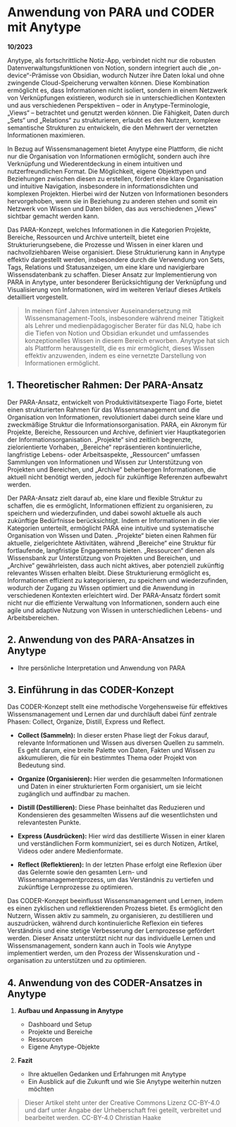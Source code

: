 # Anwendung von PARA und CODER mit Anytype
__10/2023__

Anytype, als fortschrittliche Notiz-App, verbindet nicht nur die robusten Datenverwaltungsfunktionen von Notion, sondern integriert auch die „on-device“-Prämisse von Obsidian, wodurch Nutzer ihre Daten lokal und ohne zwingende Cloud-Speicherung verwalten können. Diese Kombination ermöglicht es, dass Informationen nicht isoliert, sondern in einem Netzwerk von Verknüpfungen existieren, wodurch sie in unterschiedlichen Kontexten und aus verschiedenen Perspektiven – oder in Anytype-Terminologie, „Views“ – betrachtet und genutzt werden können. Die Fähigkeit, Daten durch „Sets“ und „Relations“ zu strukturieren, erlaubt es den Nutzern, komplexe semantische Strukturen zu entwickeln, die den Mehrwert der vernetzten Informationen maximieren.

In Bezug auf Wissensmanagement bietet Anytype eine Plattform, die nicht nur die Organisation von Informationen ermöglicht, sondern auch ihre Verknüpfung und Wiederentdeckung in einem intuitiven und nutzerfreundlichen Format. Die Möglichkeit, eigene Objekttypen und Beziehungen zwischen diesen zu erstellen, fördert eine klare Organisation und intuitive Navigation, insbesondere in informationsdichten und komplexen Projekten. Hierbei wird der Nutzen von Informationen besonders hervorgehoben, wenn sie in Beziehung zu anderen stehen und somit ein Netzwerk von Wissen und Daten bilden, das aus verschiedenen „Views“ sichtbar gemacht werden kann.

Das PARA-Konzept, welches Informationen in die Kategorien Projekte, Bereiche, Ressourcen und Archive unterteilt, bietet eine Strukturierungsebene, die Prozesse und Wissen in einer klaren und nachvollziehbaren Weise organisiert. Diese Strukturierung kann in Anytype effektiv dargestellt werden, insbesondere durch die Verwendung von Sets, Tags, Relations und Statusanzeigen, um eine klare und navigierbare Wissensdatenbank zu schaffen. Dieser Ansatz zur Implementierung von PARA in Anytype, unter besonderer Berücksichtigung der Verknüpfung und Visualisierung von Informationen, wird im weiteren Verlauf dieses Artikels detailliert vorgestellt.


> In meinen fünf Jahren intensiver Auseinandersetzung mit Wissensmanagement-Tools, insbesondere während meiner Tätigkeit 
> als Lehrer und medienpädagogischer Berater für das NLQ, habe ich die Tiefen von Notion und Obsidian erkundet und 
> umfassendes konzeptionelles Wissen in diesem Bereich erworben. Anytype hat sich als Plattform herausgestellt, die es mir
> ermöglicht, dieses Wissen effektiv anzuwenden, indem es eine vernetzte Darstellung von Informationen ermöglicht.


## 1. Theoretischer Rahmen: Der PARA-Ansatz

Der PARA-Ansatz, entwickelt von Produktivitätsexperte Tiago Forte, bietet einen strukturierten Rahmen für das Wissensmanagement und die Organisation von Informationen, revolutioniert dabei durch seine klare und zweckmäßige Struktur die Informationsorganisation. PARA, ein Akronym für Projekte, Bereiche, Ressourcen und Archive, definiert vier Hauptkategorien der Informationsorganisation. „Projekte“ sind zeitlich begrenzte, zielorientierte Vorhaben, „Bereiche“ repräsentieren kontinuierliche, langfristige Lebens- oder Arbeitsaspekte, „Ressourcen“ umfassen Sammlungen von Informationen und Wissen zur Unterstützung von Projekten und Bereichen, und „Archive“ beherbergen Informationen, die aktuell nicht benötigt werden, jedoch für zukünftige Referenzen aufbewahrt werden. 

Der PARA-Ansatz zielt darauf ab, eine klare und flexible Struktur zu schaffen, die es ermöglicht, Informationen effizient zu organisieren, zu speichern und wiederzufinden, und dabei sowohl aktuelle als auch zukünftige Bedürfnisse berücksichtigt. Indem er Informationen in die vier Kategorien unterteilt, ermöglicht PARA eine intuitive und systematische Organisation von Wissen und Daten. „Projekte“ bieten einen Rahmen für aktuelle, zielgerichtete Aktivitäten, während „Bereiche“ eine Struktur für fortlaufende, langfristige Engagements bieten. „Ressourcen“ dienen als Wissensbank zur Unterstützung von Projekten und Bereichen, und „Archive“ gewährleisten, dass auch nicht aktives, aber potenziell zukünftig relevantes Wissen erhalten bleibt. Diese Strukturierung ermöglicht es, Informationen effizient zu kategorisieren, zu speichern und wiederzufinden, wodurch der Zugang zu Wissen optimiert und die Anwendung in verschiedenen Kontexten erleichtert wird. Der PARA-Ansatz fördert somit nicht nur die effiziente Verwaltung von Informationen, sondern auch eine agile und adaptive Nutzung von Wissen in unterschiedlichen Lebens- und Arbeitsbereichen.

## 2. Anwendung von des PARA-Ansatzes in Anytype

   - Ihre persönliche Interpretation und Anwendung von PARA

## 3. Einführung in das CODER-Konzept

Das CODER-Konzept stellt eine methodische Vorgehensweise für effektives Wissensmanagement und Lernen dar und durchläuft dabei fünf zentrale Phasen: Collect, Organize, Distill, Express und Reflect.

- **Collect (Sammeln):** In dieser ersten Phase liegt der Fokus darauf, relevante Informationen und Wissen aus diversen Quellen zu sammeln. Es geht darum, eine breite Palette von Daten, Fakten und Wissen zu akkumulieren, die für ein bestimmtes Thema oder Projekt von Bedeutung sind.

- **Organize (Organisieren):** Hier werden die gesammelten Informationen und Daten in einer strukturierten Form organisiert, um sie leicht zugänglich und auffindbar zu machen.

- **Distill (Destillieren):** Diese Phase beinhaltet das Reduzieren und Kondensieren des gesammelten Wissens auf die wesentlichsten und relevantesten Punkte.

- **Express (Ausdrücken):** Hier wird das destillierte Wissen in einer klaren und verständlichen Form kommuniziert, sei es durch Notizen, Artikel, Videos oder andere Medienformate.

- **Reflect (Reflektieren):** In der letzten Phase erfolgt eine Reflexion über das Gelernte sowie den gesamten Lern- und Wissensmanagementprozess, um das Verständnis zu vertiefen und zukünftige Lernprozesse zu optimieren.

Das CODER-Konzept beeinflusst Wissensmanagement und Lernen, indem es einen zyklischen und reflektierenden Prozess bietet. Es ermöglicht den Nutzern, Wissen aktiv zu sammeln, zu organisieren, zu destillieren und auszudrücken, während durch kontinuierliche Reflexion ein tieferes Verständnis und eine stetige Verbesserung der Lernprozesse gefördert werden. Dieser Ansatz unterstützt nicht nur das individuelle Lernen und Wissensmanagement, sondern kann auch in Tools wie Anytype implementiert werden, um den Prozess der Wissenskuration und -organisation zu unterstützen und zu optimieren.

## 4. Anwendung von des CODER-Ansatzes in Anytype


1. **Aufbau und Anpassung in Anytype**
   - Dashboard und Setup
   - Projekte und Bereiche
   - Ressourcen
   - Eigene Anytype-Objekte

2. **Fazit**
   - Ihre aktuellen Gedanken und Erfahrungen mit Anytype
   - Ein Ausblick auf die Zukunft und wie Sie Anytype weiterhin nutzen möchten


> Dieser Artikel steht unter der Creative Commons Lizenz CC-BY-4.0 und darf unter Angabe der Urheberschaft frei geteilt, verbreitet und bearbeitet werden.
> CC-BY-4.0 Christian Haake